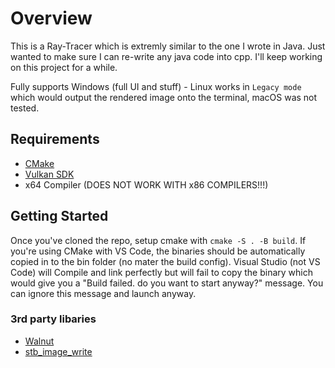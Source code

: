# Overview

This is a Ray-Tracer which is extremly similar to the one I wrote in Java. Just wanted to make sure I can re-write any java code into cpp. I'll keep working on this project for a while.

Fully supports Windows (full UI and stuff) - Linux works in `Legacy mode` which would output the rendered image onto the terminal, macOS was not tested.

## Requirements
- [CMake](https://cmake.org/)
- [Vulkan SDK](https://vulkan.lunarg.com/sdk/home#windows)
- x64 Compiler (DOES NOT WORK WITH x86 COMPILERS!!!)

## Getting Started
Once you've cloned the repo, setup cmake with `cmake -S . -B build`. If you're using CMake with VS Code, the binaries should be automatically copied in to the bin folder (no mater the build config). 
Visual Studio (not VS Code) will Compile and link perfectly but will fail to copy the binary which would give you a "Build failed. do you want to start anyway?" message. You can ignore this message and launch anyway.

### 3rd party libaries
- [Walnut](https://github.com/TheCherno/Walnut)
- [stb_image_write](https://github.com/nothings/stb/blob/master/stb_image_write.h)